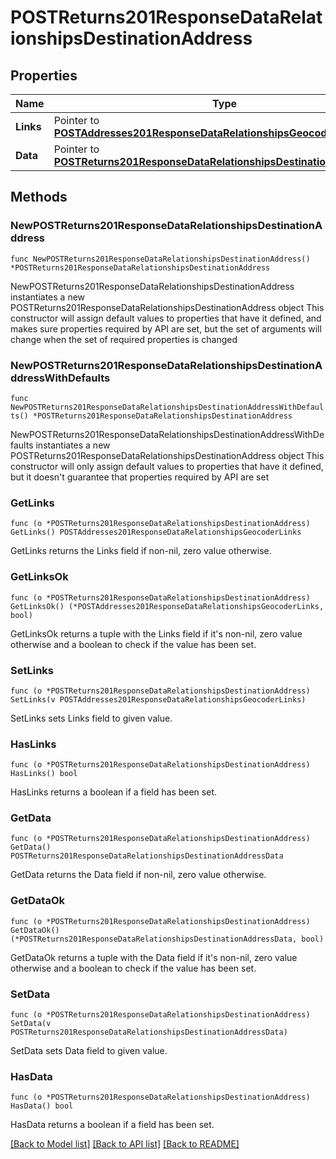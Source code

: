 # POSTReturns201ResponseDataRelationshipsDestinationAddress

## Properties

Name | Type | Description | Notes
------------ | ------------- | ------------- | -------------
**Links** | Pointer to [**POSTAddresses201ResponseDataRelationshipsGeocoderLinks**](POSTAddresses201ResponseDataRelationshipsGeocoderLinks.md) |  | [optional] 
**Data** | Pointer to [**POSTReturns201ResponseDataRelationshipsDestinationAddressData**](POSTReturns201ResponseDataRelationshipsDestinationAddressData.md) |  | [optional] 

## Methods

### NewPOSTReturns201ResponseDataRelationshipsDestinationAddress

`func NewPOSTReturns201ResponseDataRelationshipsDestinationAddress() *POSTReturns201ResponseDataRelationshipsDestinationAddress`

NewPOSTReturns201ResponseDataRelationshipsDestinationAddress instantiates a new POSTReturns201ResponseDataRelationshipsDestinationAddress object
This constructor will assign default values to properties that have it defined,
and makes sure properties required by API are set, but the set of arguments
will change when the set of required properties is changed

### NewPOSTReturns201ResponseDataRelationshipsDestinationAddressWithDefaults

`func NewPOSTReturns201ResponseDataRelationshipsDestinationAddressWithDefaults() *POSTReturns201ResponseDataRelationshipsDestinationAddress`

NewPOSTReturns201ResponseDataRelationshipsDestinationAddressWithDefaults instantiates a new POSTReturns201ResponseDataRelationshipsDestinationAddress object
This constructor will only assign default values to properties that have it defined,
but it doesn't guarantee that properties required by API are set

### GetLinks

`func (o *POSTReturns201ResponseDataRelationshipsDestinationAddress) GetLinks() POSTAddresses201ResponseDataRelationshipsGeocoderLinks`

GetLinks returns the Links field if non-nil, zero value otherwise.

### GetLinksOk

`func (o *POSTReturns201ResponseDataRelationshipsDestinationAddress) GetLinksOk() (*POSTAddresses201ResponseDataRelationshipsGeocoderLinks, bool)`

GetLinksOk returns a tuple with the Links field if it's non-nil, zero value otherwise
and a boolean to check if the value has been set.

### SetLinks

`func (o *POSTReturns201ResponseDataRelationshipsDestinationAddress) SetLinks(v POSTAddresses201ResponseDataRelationshipsGeocoderLinks)`

SetLinks sets Links field to given value.

### HasLinks

`func (o *POSTReturns201ResponseDataRelationshipsDestinationAddress) HasLinks() bool`

HasLinks returns a boolean if a field has been set.

### GetData

`func (o *POSTReturns201ResponseDataRelationshipsDestinationAddress) GetData() POSTReturns201ResponseDataRelationshipsDestinationAddressData`

GetData returns the Data field if non-nil, zero value otherwise.

### GetDataOk

`func (o *POSTReturns201ResponseDataRelationshipsDestinationAddress) GetDataOk() (*POSTReturns201ResponseDataRelationshipsDestinationAddressData, bool)`

GetDataOk returns a tuple with the Data field if it's non-nil, zero value otherwise
and a boolean to check if the value has been set.

### SetData

`func (o *POSTReturns201ResponseDataRelationshipsDestinationAddress) SetData(v POSTReturns201ResponseDataRelationshipsDestinationAddressData)`

SetData sets Data field to given value.

### HasData

`func (o *POSTReturns201ResponseDataRelationshipsDestinationAddress) HasData() bool`

HasData returns a boolean if a field has been set.


[[Back to Model list]](../README.md#documentation-for-models) [[Back to API list]](../README.md#documentation-for-api-endpoints) [[Back to README]](../README.md)



